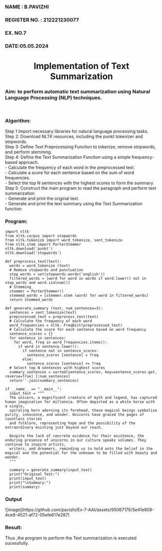 <H3>NAME : B.PAVIZHI</H3>
<H3>REGISTER NO. : 212221230077</H3>
<H3>EX. NO.7</H3>
<H3>DATE:05.05.2024</H3>
<H1 ALIGN =CENTER>Implementation of Text  Summarization</H1>
<H3>Aim: to perform automatic text summarization using Natural Language Processing (NLP) techniques. </H3> 
 <BR>
<h3>Algorithm:</h3>
Step 1 Import necessary libraries for natural language processing tasks.<BR>
Step 2: Download NLTK resources, including the punkt tokenizer and stopwords.<BR>
Step 3: Define Text Preprocessing Function to tokenize, remove stopwords, and perform stemming.<BR>
Step 4: Define the Text Summarization Function using a simple frequency-based approach.<br>
    - Calculate the frequency of each word in the preprocessed text.<br>
    - Calculate a score for each sentence based on the sum of word frequencies.<br>
    - Select the top N sentences with the highest scores to form the summary.<br>
Step 5: Construct the main program to read the paragraph  and perform text summarization<br>
      - Generate and print the original text.<br>
      - Generate and print the text summary using the  Text Summarization function<br>
<H3>Program:</H3>

```
import nltk
from nltk.corpus import stopwords
from nltk.tokenize import word_tokenize, sent_tokenize
from nltk.stem import PorterStemmer
nltk.download('punkt')
nltk.download('stopwords')

def preprocess_text(text):
  words = word_tokenize (text)
  # Remove stopwords and punctuation
  stop_words = set(stopwords.words('english'))
  filtered_words = [word for word in words if word.lower() not in stop_words and word.isalnum()]
  # Stemming
  stemmer = PorterStemmer()
  stemmed_words = [stemmer.stem (word) for word in filtered_words]
  return stemmed_words

def generate_summary (text, num_sentences=3):
  sentences = sent_tokenize(text)
  preprocessed_text = preprocess_text(text)
  # Calculate the frequency of each word
  word_frequencies = nltk. FreqDist(preprocessed_text)
  # Calculate the score for each sentence based on word frequency
  sentence_scores = {}
  for sentence in sentences:
    for word, freq in word_frequencies.items():
      if word in sentence.lower():
        if sentence not in sentence_scores:
          sentence_scores [sentence] = freq
        else:
          sentence_scores [sentence] += freq
  # Select top N sentences with highest scores
  summary_sentences = sorted(sentence_scores, key=sentence_scores.get, reverse=True) [:num_sentences]
  return''.join(summary_sentences)

if __name__ == "__main__":
  input_text = """
  The unicorn, a magnificent creature of myth and legend, has captured human imagination for millennia. Often depicted as a white horse with a single, 
  spiraling horn adorning its forehead, these magical beings symbolize purity, innocence, and wonder. Unicorns have graced the pages of countless stories 
  and folklore, representing hope and the possibility of the extraordinary existing just beyond our reach. 
  
  Despite the lack of concrete evidence for their existence, the enduring presence of unicorns in our culture speaks volumes. They continue to inspire artists, 
  writers, and dreamers, reminding us to hold onto the belief in the magical and the potential for the unknown to be filled with beauty and wonder. 
  """

  summary = generate_summary(input_text)
  print("Original Text:")
  print(input_text)
  print("\nSummary:")
  print(summary)
```

<H3>Output</H3>
![image](https://github.com/pavizhi/Ex-7-AAI/assets/95067176/5e41e809-4ce8-4521-af72-05efe617e287)


<H3>Result:</H3>
Thus ,the program to perform the Text summarization is executed sucessfully.


